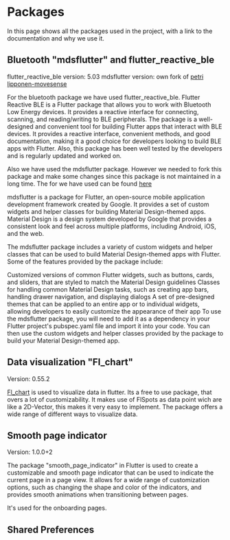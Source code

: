 # Packages

In this page shows all the packages used in the project, with a link to the documentation and why we
use it.

## Bluetooth "mdsflutter" and flutter_reactive_ble

flutter_reactive_ble version: 5.03 mdsflutter version: own fork
of [petri lipponen-movesense](https://github.com/petri-lipponen-movesense/mdsflutter)

For the bluetooth package we have used flutter_reactive_ble. Flutter Reactive BLE is a Flutter
package that allows you to work with Bluetooth Low Energy devices. It provides a reactive interface
for connecting, scanning, and reading/writing to BLE peripherals. The package is a well-designed and convenient
tool for building Flutter apps that interact with BLE devices. It provides a reactive interface,
convenient methods, and good documentation, making it a good choice for developers looking to build
BLE apps with Flutter. Also, this package has been well tested by the developers and is regularly updated and worked on.

Also we have used the mdsflutter package. However we needed to fork this package and make some
changes since this package is not maintained in a long time. The for we have used can be
found [here](https://github.com/Berkanozc/mdsflutter)

mdsflutter is a package for Flutter, an open-source mobile application development framework created
by Google. It provides a set of custom widgets and helper classes for building Material
Design-themed apps. Material Design is a design system developed by Google that provides a
consistent look and feel across multiple platforms, including Android, iOS, and the web.

The mdsflutter package includes a variety of custom widgets and helper classes that can be used to
build Material Design-themed apps with Flutter. Some of the features provided by the package
include:

Customized versions of common Flutter widgets, such as buttons, cards, and sliders, that are styled
to match the Material Design guidelines Classes for handling common Material Design tasks, such as
creating app bars, handling drawer navigation, and displaying dialogs A set of pre-designed themes
that can be applied to an entire app or to individual widgets, allowing developers to easily
customize the appearance of their app To use the mdsflutter package, you will need to add it as a
dependency in your Flutter project's pubspec.yaml file and import it into your code. You can then
use the custom widgets and helper classes provided by the package to build your Material
Design-themed app.

## Data visualization "Fl_chart"

Version: 0.55.2

[Fl_chart](https://pub.dev/packages/fl_chart) is used to visualize data in flutter. Its a free to
use package, that overs a lot of customizability. It makes use of FlSpots as data point wich are
like a 2D-Vector, this makes it very easy to implement. The package offers a wide range of different
ways to visualize data. 

## Smooth page indicator

Version: 1.0.0+2

The package "smooth_page_indicator" in Flutter is used to create a customizable and smooth page indicator that can be used to indicate the current page in a page view. It allows for a wide range of customization options, such as changing the shape and color of the indicators, and provides smooth animations when transitioning between pages.

It's used for the onboarding pages.

## Shared Preferences